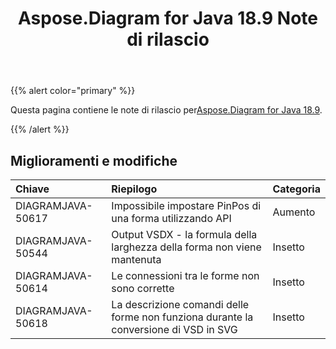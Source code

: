 ﻿---
title: Aspose.Diagram for Java 18.9 Note di rilascio
type: docs
weight: 40
url: /it/java/aspose-diagram-for-java-18-9-release-notes/
---
{{% alert color="primary" %}} 

 Questa pagina contiene le note di rilascio per[Aspose.Diagram for Java 18.9](https://docs.aspose.com/diagram/java/aspose-diagram-for-java-18-9-release-notes/).

{{% /alert %}} 
## **Miglioramenti e modifiche**

|**Chiave**|**Riepilogo**|**Categoria**|
|:- |:- |:- |
|DIAGRAMJAVA-50617|Impossibile impostare PinPos di una forma utilizzando API|Aumento|
|DIAGRAMJAVA-50544|Output VSDX - la formula della larghezza della forma non viene mantenuta|Insetto|
|DIAGRAMJAVA-50614|Le connessioni tra le forme non sono corrette|Insetto|
|DIAGRAMJAVA-50618|La descrizione comandi delle forme non funziona durante la conversione di VSD in SVG|Insetto|

